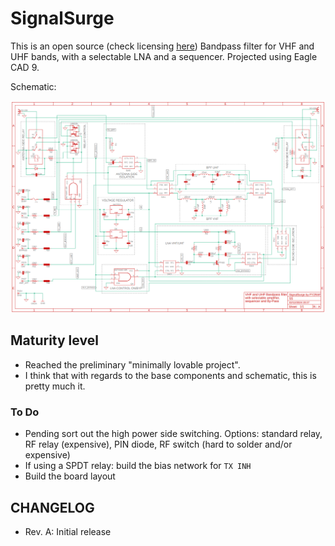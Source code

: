 # SignalSurge

This is an open source (check licensing [here](https://github.com/rfrht/SignalSurge/blob/main/LICENSE)) Bandpass filter for VHF and UHF bands, with a selectable LNA and a sequencer. Projected using Eagle CAD 9.

Schematic: 

![Schematic SignalSurge](https://github.com/rfrht/SignalSurge/blob/main/schematic.png)

## Maturity level
* Reached the preliminary "minimally lovable project".
* I think that with regards to the base components and schematic, this is pretty much it.

### To Do
* Pending sort out the high power side switching. Options: standard relay, RF relay (expensive), PIN diode, RF switch (hard to solder and/or expensive)
* If using a SPDT relay: build the bias network for `TX INH`
* Build the board layout

## CHANGELOG
* Rev. A: Initial release
